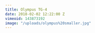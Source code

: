 ```yaml
---
title: Olympus TG-4
date: 2018-02-02 12:22:00 Z
vimeoid: 143873192
image: "/uploads/olympus%20smaller.jpg"
---
```


